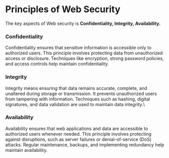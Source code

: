 # Principles of Web Security

The key aspects of Web security is **Confidentiality, Integrity,
Availability.**

### Confidentiality
Confidentiality ensures that sensitive information is accessible only to authorized users. This principle involves protecting data from unauthorized access or disclosure. Techniques like encryption, strong password policies, and access controls help maintain confidentiality.

### Integrity
Integrity means ensuring that data remains accurate, complete, and unaltered during storage or transmission. It prevents unauthorized users from tampering with information. Techniques such as hashing, digital signatures, and data validation are used to maintain data integrity.\

### Availability

Availability ensures that web applications and data are accessible to authorized users whenever needed. This principle involves protecting against disruptions, such as server failures or denial-of-service (DoS) attacks. Regular maintenance, backups, and implementing redundancy help maintain availability.








<!--stackedit_data:
eyJoaXN0b3J5IjpbLTE1NDkwODk4NjcsLTIwMDczNTIxOTNdfQ
==
-->